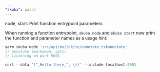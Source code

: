 ```yaml
---
"skuba": patch
---
```


node, start: Print function entrypoint parameters

When running a function entrypoint, `skuba node` and `skuba start` now print the function and parameter names as a usage hint:

```javascript
yarn skuba node 'src/api/buildkite/annotate.ts#annotate'
// annotate (markdown, opts)
// listening on port 9001

curl --data '["_Hello there_", {}]' --include localhost:9001
```
